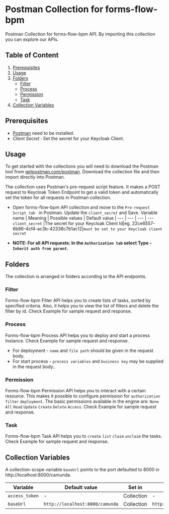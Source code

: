 
# Postman Collection for forms-flow-bpm

Postman Collection for forms-flow-bpm API. By importing this collection you can explore our APIs.

## Table of Content
1. [Prerequisites](#prerequisites)
2. [Usage](#usage) 
3. [Folders](#folders)
   - [Filter](#filter)
   - [Process](#process)
   - [Permission](#permission)
   - [Task](#task)
4. [Collection Variables](#collection-variables)

## Prerequisites

* [Postman](https://www.getpostman.com/) need to be installed.
* *Client Secret* :  Set the secret for your Keycloak Client.

## Usage

To get started with the collections you will need to download the Postman tool from [getpostman.com/postman](https://www.getpostman.com/postman). Download the collection file and then import directly into Postman.

The collection uses Postman's pre-request script feature. It makes a POST request to Keycloak Token Endpoint to get a valid token and automatically set the token for all requests in Postman collection.
* Open forms-flow-bpm API collection and move to the `Pre-request Script tab ` in Postman. Update the `client_secret` and Save.
  Variable name | Meaning | Possible values | Default value |
  --- | --- | --- | ---
  `client_secret` |The secret for your Keycloak Client Id|eg. 22ce6557-6b86-4cf4-ac3b-42338c7b1ac12|`must be set to your Keycloak client secret` 
 
* **NOTE: For all API requests: In the `Authorization tab` select Type - `Inherit auth from parent`.**

## Folders

The collection is arranged in folders according to the API endpoints.

### Filter
Forms-flow-bpm Filter API helps you to create lists of tasks, sorted by specified criteria. Also, it helps you to view the list of filters and delete the filter by id. Check Example for sample request and response.

### Process

Forms-flow-bpm Process API helps you to deploy and start a process Instance. Check Example for sample request and response.
* For deployment - ` name ` and `file path` should be given in the request body.
* For start process - `process variables` and `business key` may be supplied in the request body..

### Permission

Forms-flow-bpm Permission API helps you to interact with a certain resource. This makes it possible to configure permission for `authorization`  `filter`  `deployment`. The basic permissions available in the engine are: `None` `All` `Read` `Update`  `Create`  `Delete`  `Access`. Check Example for sample request and response.

### Task

Forms-flow-bpm Task API helps you to  `create`  `list`  `claim`  `unclaim` the tasks. Check Example for sample request and response.

## Collection Variables

A collection-scope variable `baseUrl` points to the port defaulted to 8000 in http://localhost:8000/camunda.

|Variable  |Default value               |Set in         |Example|
|----------|----------------------------|---------------|-----------------|
|`access_token` |           -               |Collection    |   -   |
|`baseUrl`|`http://localhost:8000/camunda` |Collection     |`http://localhost:8000/camunda`|









